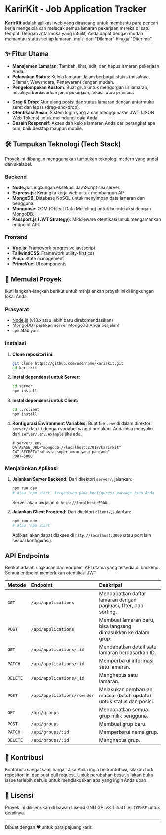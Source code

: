 # KarirKit - Job Application Tracker

**KarirKit** adalah aplikasi web yang dirancang untuk membantu para pencari kerja mengelola dan melacak semua lamaran pekerjaan mereka di satu tempat. Dengan antarmuka yang intuitif, Anda dapat dengan mudah memantau status setiap lamaran, mulai dari "Dilamar" hingga "Diterima".

## ✨ Fitur Utama

- **Manajemen Lamaran**: Tambah, lihat, edit, dan hapus lamaran pekerjaan Anda.
- **Pelacakan Status**: Kelola lamaran dalam berbagai status (misalnya, Dilamar, Wawancara, Penawaran) dengan mudah.
- **Pengelompokan Kustom**: Buat grup untuk mengorganisir lamaran, misalnya berdasarkan jenis pekerjaan, lokasi, atau prioritas.
<!-- - **Pencarian & Filter**: Temukan lamaran dengan cepat menggunakan pencarian teks, filter berdasarkan status, atau grup. -->
- **Drag & Drop**: Atur ulang posisi dan status lamaran dengan antarmuka seret dan lepas (drag-and-drop).
- **Otentikasi Aman**: Sistem login yang aman menggunakan JWT (JSON Web Tokens) untuk melindungi data Anda.
- **Desain Responsif**: Akses dan kelola lamaran Anda dari perangkat apa pun, baik desktop maupun mobile.

## 🛠️ Tumpukan Teknologi (Tech Stack)

Proyek ini dibangun menggunakan tumpukan teknologi modern yang andal dan skalabel.

### Backend
- **Node.js**: Lingkungan eksekusi JavaScript sisi server.
- **Express.js**: Kerangka kerja web untuk membangun API.
- **MongoDB**: Database NoSQL untuk menyimpan data lamaran dan pengguna.
- **Mongoose**: ODM (Object Data Modeling) untuk berinteraksi dengan MongoDB.
- **Passport.js (JWT Strategy)**: Middleware otentikasi untuk mengamankan endpoint API.

### Frontend
- **Vue.js**: Framework progresive javascript
- **TailwindCSS**: Framework utility-first css
- **Pinia**: State management
- **PrimeVue**: UI components

## 🚀 Memulai Proyek

Ikuti langkah-langkah berikut untuk menjalankan proyek ini di lingkungan lokal Anda.

### Prasyarat

- [Node.js](https://nodejs.org/) (v18.x atau lebih baru direkomendasikan)
- [MongoDB](https://www.mongodb.com/try/download/community) (pastikan server MongoDB Anda berjalan)
- `npm` atau `yarn`

### Instalasi

1.  **Clone repositori ini:**
    ```bash
    git clone https://github.com/username/karirkit.git
    cd karirkit
    ```

2.  **Instal dependensi untuk Server:**
    ```bash
    cd server
    npm install
    ```

3.  **Instal dependensi untuk Client:**
    ```bash
    cd ../client
    npm install
    ```

4.  **Konfigurasi Environment Variables:**
    Buat file `.env` di dalam direktori `server/` dan isi dengan variabel yang diperlukan. Anda bisa menyalin dari `server/.env.example` jika ada.

    ```env
    # server/.env
    DATABASE_URL="mongodb://localhost:27017/karirkit"
    JWT_SECRET="rahasia-super-aman-yang-panjang"
    PORT=5000
    ```

### Menjalankan Aplikasi

1.  **Jalankan Server Backend:**
    Dari direktori `server/`, jalankan:
    ```bash
    npm run dev 
    # atau 'npm start' tergantung pada konfigurasi package.json Anda
    ```
    Server akan berjalan di `http://localhost:5000`.

2.  **Jalankan Client Frontend:**
    Dari direktori `client/`, jalankan:
    ```bash
    npm run dev
    # atau 'npm start'
    ```
    Aplikasi akan dapat diakses di `http://localhost:3000` (atau port lain sesuai konfigurasi).

## API Endpoints

Berikut adalah ringkasan dari endpoint API utama yang tersedia di backend. Semua endpoint memerlukan otentikasi JWT.

| Metode | Endpoint             | Deskripsi                                                              |
| :------ | :------------------- | :--------------------------------------------------------------------- |
| `GET`   | `/api/applications`  | Mendapatkan daftar lamaran dengan paginasi, filter, dan sorting.       |
| `POST`  | `/api/applications`  | Membuat lamaran baru, bisa langsung dimasukkan ke dalam grup.          |
| `GET`   | `/api/applications/:id` | Mendapatkan detail satu lamaran berdasarkan ID.                        |
| `PATCH` | `/api/applications/:id` | Memperbarui informasi satu lamaran.                                    |
| `DELETE`| `/api/applications/:id` | Menghapus satu lamaran.                                                |
| `POST`  | `/api/applications/reorder` | Melakukan pembaruan massal (batch update) untuk status dan posisi. |
| `GET`   | `/api/groups`        | Mendapatkan semua grup milik pengguna.                                 |
| `POST`  | `/api/groups`        | Membuat grup baru.                                                     |
| `PATCH` | `/api/groups/:id`    | Memperbarui nama grup.                                                 |
| `DELETE`| `/api/groups/:id`    | Menghapus grup.                                                        |

## 🤝 Kontribusi

Kontribusi sangat kami hargai! Jika Anda ingin berkontribusi, silakan fork repositori ini dan buat pull request. Untuk perubahan besar, silakan buka issue terlebih dahulu untuk mendiskusikan apa yang ingin Anda ubah.

## 📜 Lisensi

Proyek ini dilisensikan di bawah Lisensi GNU GPLv3. Lihat file `LICENSE` untuk detailnya.

---

Dibuat dengan ❤️ untuk para pejuang karir.
